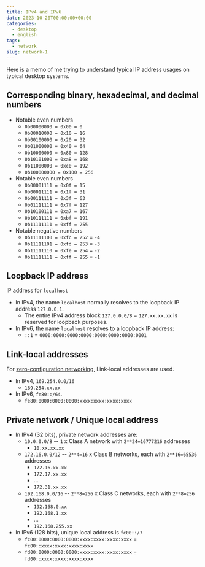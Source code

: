 ```yaml
---
title: IPv4 and IPv6
date: 2023-10-20T00:00:00+00:00
categories:
  - desktop
  - english
tags:
  - network
slug: network-1
---
```


Here is a memo of me trying to understand typical IP address usages on typical
desktop systems.

## Corresponding binary, hexadecimal, and decimal numbers

* Notable even numbers
  * `0b00000000 = 0x00 = 0`
  * `0b00010000 = 0x10 = 16`
  * `0b00100000 = 0x20 = 32`
  * `0b01000000 = 0x40 = 64`
  * `0b10000000 = 0x80 = 128`
  * `0b10101000 = 0xa8 = 168`
  * `0b11000000 = 0xc0 = 192`
  * `0b100000000 = 0x100 = 256`
* Notable even numbers
  * `0b00001111 = 0x0f = 15`
  * `0b00011111 = 0x1f = 31`
  * `0b00111111 = 0x3f = 63`
  * `0b01111111 = 0x7f = 127`
  * `0b10100111 = 0xa7 = 167`
  * `0b10111111 = 0xbf = 191`
  * `0b11111111 = 0xff = 255`
* Notable negative numbers
  * `0b11111100 = 0xfc = 252` = `-4`
  * `0b11111101 = 0xfd = 253` = `-3`
  * `0b11111110 = 0xfe = 254` = `-2`
  * `0b11111111 = 0xff = 255` = `-1`

## Loopback IP address

IP address for `localhost`

* In IPv4, the name `localhost` normally resolves to the loopback IP address `127.0.0.1`.
  * The entire IPv4 address block `127.0.0.0/8` = `127.xx.xx.xx` is reserved for loopback purposes.
* In IPv6, the name `localhost` resolves to a loopback IP address:
  * `::1` = `0000:0000:0000:0000:0000:0000:0000:0001`

## Link-local addresses

For [zero-configuration networking](https://en.wikipedia.org/wiki/Zero-configuration_networking), Link-local addresses are used.

* In IPv4, `169.254.0.0/16`
  * `169.254.xx.xx`
* In IPv6, `fe80::/64`.
  * `fe80:0000:0000:0000:xxxx:xxxx:xxxx:xxxx`

## Private network / Unique local address

* In IPv4 (32 bits), private network addresses are:
  * `10.0.0.0/8` -- `1` x Class A network with `2**24=16777216` addresses
    * `10.xx.xx.xx`
  * `172.16.0.0/12` -- `2**4=16` x Class B networks, each with `2**16=65536` addresses
    * `172.16.xx.xx`
    * `172.17.xx.xx`
    * ...
    * `172.31.xx.xx`
  * `192.168.0.0/16` -- `2**8=256` x Class C networks, each with `2**8=256` addresses
    * `192.168.0.xx`
    * `192.168.1.xx`
    * ...
    * `192.168.255.xx`
* In IPv6 (128 bits), unique local address is `fc00::/7`
    * `fc00:0000:0000:0000:xxxx:xxxx:xxxx:xxxx` = `fc00::xxxx:xxxx:xxxx:xxxx`
    * `fd00:0000:0000:0000:xxxx:xxxx:xxxx:xxxx` = `fd00::xxxx:xxxx:xxxx:xxxx`

<!-- vim: set sw=2 sts=2 ai si et tw=79 ft=markdown: -->
